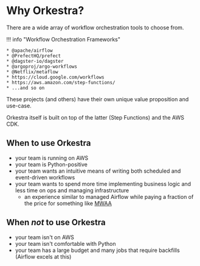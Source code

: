 # Why Orkestra?

There are a wide array of workflow orchestration tools to choose from.

!!! info "Workflow Orchestration Frameworks"

    * @apache/airflow
    * @PrefectHQ/prefect
    * @dagster-io/dagster
    * @argoproj/argo-workflows
    * @Netflix/metaflow
    * https://cloud.google.com/workflows
    * https://aws.amazon.com/step-functions/
    * ...and so on

These projects (and others) have their own unique value proposition and use-case.

Orkestra itself is built on top of the latter (Step Functions) and the AWS CDK.

## When to use Orkestra

* your team is running on AWS
* your team is Python-positive
* your team wants an intuitive means of writing both scheduled and event-driven workflows
* your team wants to spend more time implementing business logic and less time on ops and managing infrastructure
    * an experience similar to managed Airflow while paying a fraction of the price for something like
      [MWAA](https://docs.aws.amazon.com/mwaa/latest/userguide/what-is-mwaa.html)

## When *not* to use Orkestra

* your team isn't on AWS
* your team isn't comfortable with Python
* your team has a large budget and many jobs that require backfills (Airflow excels at this)
